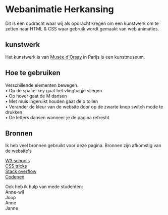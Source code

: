 # Webanimatie Herkansing

Dit is een opdracht waar wij als opdracht kregen om een kunstwerk om te zetten naar HTML & CSS waar gebruik wordt gemaakt van web animaties.

## kunstwerk
Het kunstwerk is van [Musée d'Orsay](https://www.musee-orsay.fr/en/home.html) in Parijs is een kunstmuseum. 

## Hoe te gebruiken
Verschillende elementen bewegen. <br>
• Op de space-key gaat het vliegtuigje vliegen <br>
• Op hover gaat de M dansen <br>
• Met muis ingeruikt houden gaat de o tollen <br>
• Verander de kleur van de website door op de zwarte knop switch mode te drukken <br>
• De letters dansen wanneer je de pagina refresht <br>

## Bronnen
Ik heb veel bronnen gebruikt voor deze pagina.
Bronnen zijn afkomstig van de website's <br>

[W3 schools](https://www.w3schools.com) <br>
[CSS tricks](https://css-tricks.com/) <br>
[Stack overflow](https://stackoverflow.com) <br>
[Codepen](https://codepen.io) <br>

Ook heb ik hulp van mede studenten: <br>
Anne-wil <br>
Joop <br>
Anne <br>
Janne <br>

